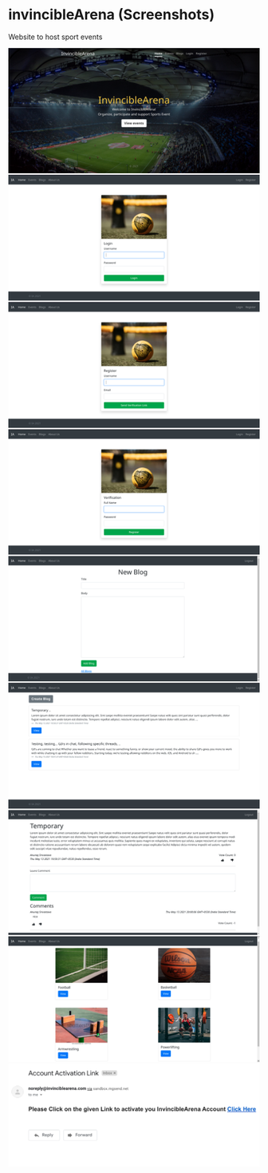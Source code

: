 # invincibleArena (Screenshots)
Website to host sport events

<img src="screenshots/homePage.png">

<img src="screenshots/Login.png">

<img src="screenshots/register1.png">

<img src="screenshots/register2.png">

<img src="screenshots/blogCreate.png">

<img src="screenshots/blogIndex.png">

<img src="screenshots/blogShow.png">

<img src="screenshots/eventIndex.png">

<img src="screenshots/mailVerification.png">
